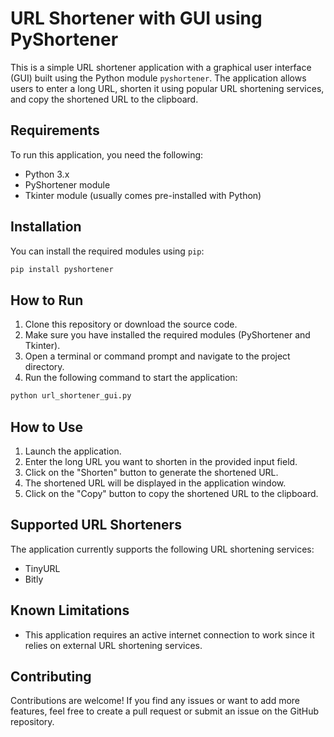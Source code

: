 # URL Shortener with GUI using PyShortener

This is a simple URL shortener application with a graphical user interface (GUI) built using the Python module `pyshortener`. The application allows users to 
enter a long URL, shorten it using popular URL shortening services, and copy the shortened URL to the clipboard.

## Requirements

To run this application, you need the following:

- Python 3.x
- PyShortener module
- Tkinter module (usually comes pre-installed with Python)

## Installation

You can install the required modules using `pip`:

```bash
pip install pyshortener
```

## How to Run

1. Clone this repository or download the source code.
2. Make sure you have installed the required modules (PyShortener and Tkinter).
3. Open a terminal or command prompt and navigate to the project directory.
4. Run the following command to start the application:

```bash
python url_shortener_gui.py
```

## How to Use

1. Launch the application.
2. Enter the long URL you want to shorten in the provided input field.
3. Click on the "Shorten" button to generate the shortened URL.
4. The shortened URL will be displayed in the application window.
5. Click on the "Copy" button to copy the shortened URL to the clipboard.

## Supported URL Shorteners

The application currently supports the following URL shortening services:

- TinyURL
- Bitly

## Known Limitations

- This application requires an active internet connection to work since it relies on external URL shortening services.

## Contributing

Contributions are welcome! If you find any issues or want to add more features, feel free to create a pull request or submit an issue on the GitHub repository.
